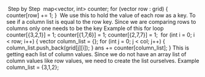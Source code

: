 ​
Step by Step
​
map<vector<int>, int> counter;
for (vector<int> row : grid) {
counter[row] += 1;
}
​
We use this to hold the value of each row as a key. To see if a column list is equal to the row key. Since we are comparing rows to columns only one needs to be the key
Example of this for loop
counter[{3,2,1}] = 1;
counter[{1,7,6}] = 1;
counter[{2,7,7}] = 1;
​
for (int i = 0; i < row; i++) {
vector<int> column_list = {};
for (int j = 0; j < col; j++) {
column_list.push_back(grid[j][i]);
}
ans += counter[column_list];
}
​
This is getting each list of column values. Since we do not have an array list of column values like row values, we need to create the list ourselves.
Example
column_list = {3,1,2};